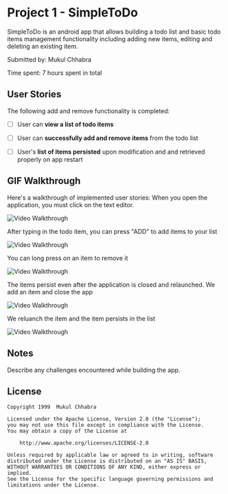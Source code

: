 # Project 1 - SimpleToDo

SimpleToDo is an android app that allows building a todo list and basic todo items management functionality including adding new items, editing and deleting an existing item.

Submitted by: Mukul Chhabra

Time spent: 7 hours spent in total

## User Stories

The following add and remove functionality is completed:

* [ ] User can **view a list of todo items**
* [ ] User can **successfully add and remove items** from the todo list
* [ ] User's **list of items persisted** upon modification and and retrieved properly on app restart



## GIF Walkthrough

Here's a walkthrough of implemented user stories:
When you open the application, you must click on the text editor.

<img src='https://media.giphy.com/media/OsesH3kjucOATdFh0b/giphy.gif' width='' alt='Video Walkthrough' />

After typing in the todo item, you can press "ADD" to add items to your list

<img src='https://media.giphy.com/media/8HrwHVIKPfVQrjelqv/giphy.gif' width='' alt='Video Walkthrough' />

You can long press on an item to remove it 

<img src='https://media.giphy.com/media/1Xv1mHbt7206R8jHTH/giphy.gif' width='' alt='Video Walkthrough' />

The items persist even after the application is closed and relaunched.
We add an item and close the app

<img src='https://media.giphy.com/media/JdQhPLYuedDkkGGRst/giphy.gif' width='' alt='Video Walkthrough' />

We reluanch the item and the item persists in the list

<img src='https://media.giphy.com/media/iwqXAqQCijHtRWqBJi/giphy.gif' width='' alt='Video Walkthrough' />





## Notes

Describe any challenges encountered while building the app.

## License

    Copyright 1999  Mukul Chhabra

    Licensed under the Apache License, Version 2.0 (the "License");
    you may not use this file except in compliance with the License.
    You may obtain a copy of the License at

        http://www.apache.org/licenses/LICENSE-2.0

    Unless required by applicable law or agreed to in writing, software
    distributed under the License is distributed on an "AS IS" BASIS,
    WITHOUT WARRANTIES OR CONDITIONS OF ANY KIND, either express or implied.
    See the License for the specific language governing permissions and
    limitations under the License.
